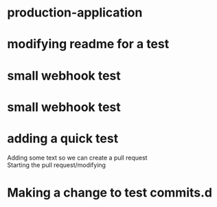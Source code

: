 # production-application
# modifying readme for a test
# small webhook test
# small webhook test
# adding a quick test 
Adding some text so we can create a pull request    
Starting the pull request/modifying
# Making a change to test commits.d
